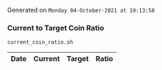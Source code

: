 Generated on `Monday 04-October-2021 at 19:13:58`

### Current to Target Coin Ratio
`current_coin_ratio.sh`

Date|Current|Target|Ratio
---|---|---|---
